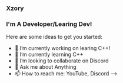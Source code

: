 ### Xzory
### I'm A Developer/Learing Dev!

Here are some ideas to get you started:

- 🔭 I’m currently working on learing C++!
- 🌱 I’m currently learning C++
- 👯 I’m looking to collaborate on Discord
- 💬 Ask me about Anything
- 📫 How to reach me: YouTube, Discord
-->

<img href="https://upload.wikimedia.org/wikipedia/commons/thumb/1/18/ISO_C%2B%2B_Logo.svg/1200px-ISO_C%2B%2B_Logo.svg.png"> 
<img href="https://cdn.auth0.com/blog/native-csharp/logo.png">
